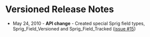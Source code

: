 # Versioned Release Notes

* May 24, 2010 - **API change** - Created special Sprig field types, Sprig_Field_Versioned and Sprig_Field_Tracked ([issue #15](http://bug.kyletreubig.com/view.php?id=15))
